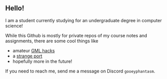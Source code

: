 ## Hello!

I am a student currently studying for an undergraduate degree in computer science!

While this Github is mostly for private repos of my course notes and assignments, there are some cool things like

- amateur [GML hacks](https://github.com/gPhantasm/zeroranger-green-arrange/)
- a [strange port](https://github.com/EzDzzIt/vsaarch64/tree/main)
- hopefully more in the future!

If you need to reach me, send me a message on Discord `gooeyphantasm`. 

<!--
**gPhantasm/gPhantasm** is a ✨ _special_ ✨ repository because its `README.md` (this file) appears on your GitHub profile.

Here are some ideas to get you started:

- 🔭 I’m currently working on ...
- 🌱 I’m currently learning ...
- 👯 I’m looking to collaborate on ...
- 🤔 I’m looking for help with ...
- 💬 Ask me about ...
- 📫 How to reach me: ...
- 😄 Pronouns: ...
- ⚡ Fun fact: ...
-->
